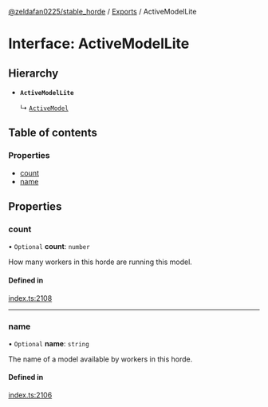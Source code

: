 [@zeldafan0225/stable_horde](../README.md) / [Exports](../modules.md) / ActiveModelLite

# Interface: ActiveModelLite

## Hierarchy

- **`ActiveModelLite`**

  ↳ [`ActiveModel`](ActiveModel.md)

## Table of contents

### Properties

- [count](ActiveModelLite.md#count)
- [name](ActiveModelLite.md#name)

## Properties

### count

• `Optional` **count**: `number`

How many workers in this horde are running this model.

#### Defined in

[index.ts:2108](https://github.com/ZeldaFan0225/stable_horde/blob/6d32b90/index.ts#L2108)

___

### name

• `Optional` **name**: `string`

The name of a model available by workers in this horde.

#### Defined in

[index.ts:2106](https://github.com/ZeldaFan0225/stable_horde/blob/6d32b90/index.ts#L2106)
